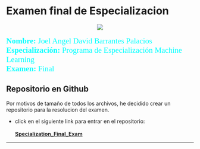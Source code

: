 # Examen final de Especializacion 

<center>
<img src="https://www.ctic.uni.edu.pe/wp-content/uploads/2020/05/logo-ctic-footer.png" >
</center></br>

<span style="color:cyan; font-size:1.5em; font-family:Papyrus"> 
<b>Nombre:</b>  Joel Angel David Barrantes Palacios</br>
<b>Especialización:</b>  Programa de Especialización Machine Learning</br>
<b>Examen:</b>  Final</br>
</span> 

## Repositorio en Github

Por motivos de tamaño de todos los archivos, he decidido crear un repositorio para la resolucion del examen.

* click en el siguiente link para entrar en el repositorio: </br></br>
  <b>[Specialization_Final_Exam](https://github.com/joelbarranteswins/Specialization_Final_Exam)</b>

---
